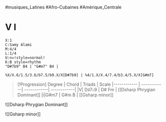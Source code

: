 #musiques_Latines #Afro-Cubaines #Amérique_Centrale
# V I
```music-abc
X:1
C:Samy Alami
M:4/4
L:1/4
U:n=!style=normal!
K:B style=rhythm
"D#7b9" B4 | "G#m7" B4 | 
```

```jtab
%X/X.6/1.5/3.6/b7.5/b9.X/X[D#7b9] | %4/1.X/X.4/7.4/b3.4/5.X/X[G#m7]
```

> [!Progression]
Degree | Chord | Triads  | Scale 
|------------ | ------------| ------------| ------------| 
|V| D♯7♭9  | D# Fm | [[Dsharp Phrygian Dominant]]
|i|G#m7  | G#m B | [[Gsharp minor]]

![[Dsharp Phrygian Dominant]]

![[Gsharp minor]]
